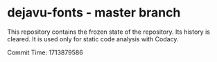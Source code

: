 # dejavu-fonts - master branch

This repository contains the frozen state of the repository.
Its history is cleared. It is used only for static code
analysis with Codacy.

Commit Time: 1713879586